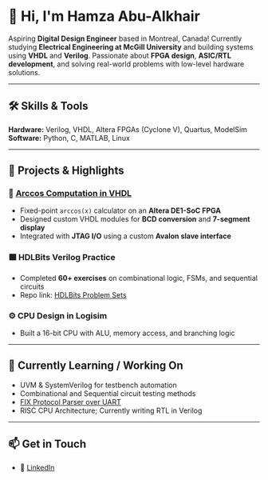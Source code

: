 # 👋 Hi, I'm Hamza Abu-Alkhair

Aspiring **Digital Design Engineer** based in Montreal, Canada!
Currently studying **Electrical Engineering at McGill University** and building systems using **VHDL** and **Verilog**. Passionate about **FPGA design**, **ASIC/RTL development**, and solving real-world problems with low-level hardware solutions.

---

## 🛠️ Skills & Tools

**Hardware:** Verilog, VHDL, Altera FPGAs (Cyclone V), Quartus, ModelSim  
**Software:** Python, C, MATLAB, Linux

---

## 🔬 Projects & Highlights

### 🔷 [Arccos Computation in VHDL](https://github.com/hamooza03/Arccos_in_VHDL)
- Fixed-point `arccos(x)` calculator on an **Altera DE1-SoC FPGA**
- Designed custom VHDL modules for **BCD conversion** and **7-segment display**
- Integrated with **JTAG I/O** using a custom **Avalon slave interface**

### 🟩 HDLBits Verilog Practice
- Completed **60+ exercises** on combinational logic, FSMs, and sequential circuits  
- Repo link: [HDLBits Problem Sets](https://hdlbits.01xz.net/wiki/Problem_sets)

### ⚙️ CPU Design in Logisim
- Built a 16-bit CPU with ALU, memory access, and branching logic


---

## 🌱 Currently Learning / Working On

- UVM & SystemVerilog for testbench automation  
- Combinational and Sequential circuit testing methods
- [FIX Protocol Parser over UART](https://github.com/hamooza03/fix_in_uart)
- RISC CPU Architecture; Currently writing RTL in Verilog 

---

## 📫 Get in Touch

- 🔗 [LinkedIn](https://www.linkedin.com/in/hamza-abk)  
